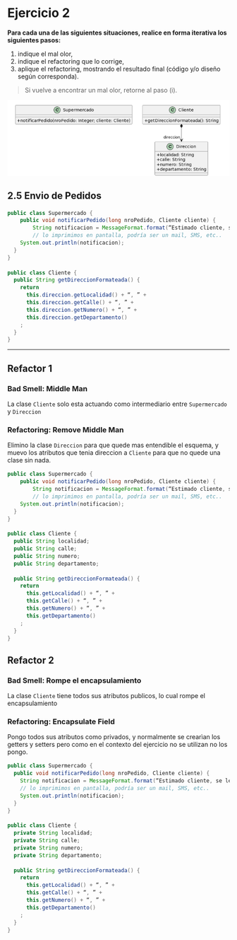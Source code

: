 # Ejercicio 2
**Para cada una de las siguientes situaciones, realice en forma iterativa los siguientes pasos:**
1. indique el mal olor, <br/>
2. indique el refactoring que lo corrige, <br/> 
3. aplique el refactoring, mostrando el resultado final (código y/o diseño según corresponda). <br/>
> Si vuelve a encontrar un mal olor, retorne al paso (i).

![uml2.5](../img/uml2.5.png)
## 2.5 Envio de Pedidos
```java
public class Supermercado {
    public void notificarPedido(long nroPedido, Cliente cliente) {
        String notificacion = MessageFormat.format(“Estimado cliente, se le informa que hemos recibido su pedido con número {0}, el cual será enviado a la dirección {1}”, new Object[] { nroPedido, cliente.getDireccionFormateada() });
        // lo imprimimos en pantalla, podría ser un mail, SMS, etc..
    System.out.println(notificacion);
  }
}

public class Cliente {
  public String getDireccionFormateada() {
    return 
      this.direccion.getLocalidad() + “, ” +
      this.direccion.getCalle() + “, ” +
      this.direccion.getNumero() + “, ” +
      this.direccion.getDepartamento()
    ;
  }
}
```
- - - 
## Refactor 1 
### **Bad Smell:** Middle Man
La clase `Cliente` solo esta actuando como intermediario entre `Supermercado` y `Direccion`
### **Refactoring:** Remove Middle Man
Elimino la clase `Direccion` para que quede mas entendible el esquema, y muevo los atributos que tenia direccion a `Cliente` para que no quede una clase sin nada. 
```java
public class Supermercado {
    public void notificarPedido(long nroPedido, Cliente cliente) {
        String notificacion = MessageFormat.format(“Estimado cliente, se le informa que hemos recibido su pedido con número {0}, el cual será enviado a la dirección {1}”, new Object[] { nroPedido, cliente.getDireccionFormateada() });
        // lo imprimimos en pantalla, podría ser un mail, SMS, etc..
    System.out.println(notificacion);
  }
}

public class Cliente {
  public String localidad;
  public String calle;
  public String numero;
  public String departamento;

  public String getDireccionFormateada() {
    return 
      this.getLocalidad() + “, ” +
      this.getCalle() + “, ” +
      this.getNumero() + “, ” +
      this.getDepartamento()
    ;
  }
}
```
## Refactor 2
### **Bad Smell:** Rompe el encapsulamiento
La clase `Cliente` tiene todos sus atributos publicos, lo cual rompe el encapsulamiento
### **Refactoring:** Encapsulate Field
Pongo todos sus atributos como privados, y normalmente se crearìan los getters y setters pero como en el contexto del ejercicio no se utilizan no los pongo.
```java
public class Supermercado {
  public void notificarPedido(long nroPedido, Cliente cliente) {
    String notificacion = MessageFormat.format(“Estimado cliente, se le informa que hemos recibido su pedido con número {0}, el cual será enviado a la dirección {1}”, new Object[] { nroPedido, cliente.getDireccionFormateada() });
    // lo imprimimos en pantalla, podría ser un mail, SMS, etc..
    System.out.println(notificacion);
  }
}

public class Cliente {
  private String localidad;
  private String calle;
  private String numero;
  private String departamento;

  public String getDireccionFormateada() {
    return 
      this.getLocalidad() + “, ” +
      this.getCalle() + “, ” +
      this.getNumero() + “, ” +
      this.getDepartamento()
    ;
  }
}
```